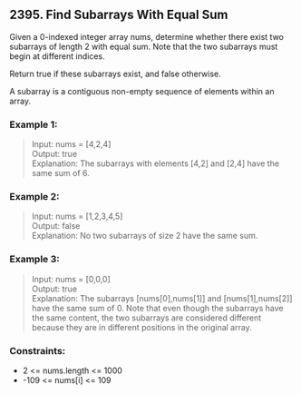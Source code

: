 ## 2395. Find Subarrays With Equal Sum
Given a 0-indexed integer array nums, determine whether there exist two subarrays of length 2 with equal sum. Note that the two subarrays must begin at different indices.

Return true if these subarrays exist, and false otherwise.

A subarray is a contiguous non-empty sequence of elements within an array.

### Example 1:

> Input: nums = [4,2,4]<br/>
> Output: true<br/>
> Explanation: The subarrays with elements [4,2] and [2,4] have the same sum of 6.

### Example 2:

> Input: nums = [1,2,3,4,5]<br/>
> Output: false<br/>
> Explanation: No two subarrays of size 2 have the same sum.

### Example 3:

> Input: nums = [0,0,0]<br/>
> Output: true<br/>
> Explanation: The subarrays [nums[0],nums[1]] and [nums[1],nums[2]] have the same sum of 0. 
> Note that even though the subarrays have the same content, the two subarrays are considered different because they are in different positions in the original array.

### Constraints:

- 2 <= nums.length <= 1000
- -109 <= nums[i] <= 109